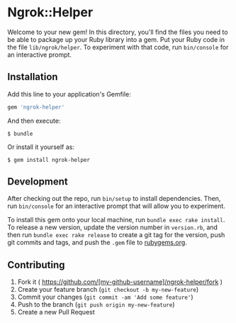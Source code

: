 # Ngrok::Helper

Welcome to your new gem! In this directory, you'll find the files you need to be able to package up your Ruby library into a gem. Put your Ruby code in the file `lib/ngrok/helper`. To experiment with that code, run `bin/console` for an interactive prompt.

## Installation

Add this line to your application's Gemfile:

```ruby
gem 'ngrok-helper'
```

And then execute:

    $ bundle

Or install it yourself as:

    $ gem install ngrok-helper

## Development

After checking out the repo, run `bin/setup` to install dependencies. Then, run `bin/console` for an interactive prompt that will allow you to experiment.

To install this gem onto your local machine, run `bundle exec rake install`. To release a new version, update the version number in `version.rb`, and then run `bundle exec rake release` to create a git tag for the version, push git commits and tags, and push the `.gem` file to [rubygems.org](https://rubygems.org).

## Contributing

1. Fork it ( https://github.com/[my-github-username]/ngrok-helper/fork )
2. Create your feature branch (`git checkout -b my-new-feature`)
3. Commit your changes (`git commit -am 'Add some feature'`)
4. Push to the branch (`git push origin my-new-feature`)
5. Create a new Pull Request
